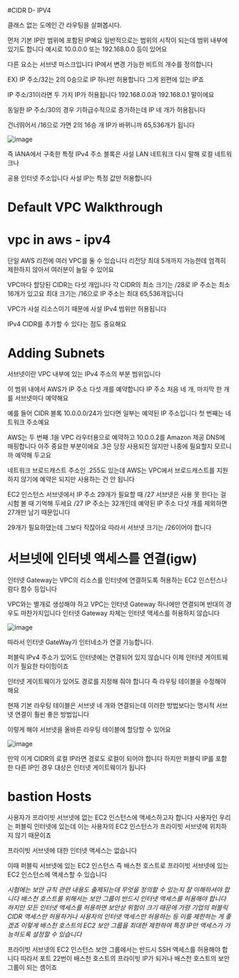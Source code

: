 #CIDR D- IPV4

클래스 없는 도메인 간 라우팅을 살펴봅시다. 

먼저 기본 IP란 범위에 포함된 IP예요
일반적으로는 범위의 시작이 되는데
범위 내부에 있기도 합니다
예시로 10.0.0.0 또는 192.168.0.0 등이 있어요

다른 요소는 서브넷 마스크입니다
IP에서 변경 가능한 비트의 개수를 정의합니다

EX) IP 주소/32는
2의 0승으로 IP 하나만 허용합니다
그게 왼편에 있는 IP죠

IP 주소/31이라면
두 가지 IP가 허용됩니다
192.168.0.0과 192.168.0.1 말이에요

동일한 IP 주소/30의 경우
기하급수적으로 증가하는데 IP 네 개가 허용됩니다

건너뛰어서 /16으로 가면
2의 16승 개 IP가 바뀌니까 65,536개가 됩니다

![image](https://github.com/InHeeS/Certified-AWS/assets/105423951/2364fad0-74f5-4b53-a594-d66ea14ec889)

즉 IANA에서 구축한 특정 IPv4 주소 블록은
사설 LAN 네트워크 다시 말해 로컬 네트워크나

공용 인터넷 주소입니다
사설 IP는 특정 값만 허용합니다

# Default VPC Walkthrough

# vpc in aws - ipv4

단일 AWS 리전에 여러 VPC를 둘 수 있습니다
리전당 최대 5개까지 가능한데
엄격히 제한하지 않아서 여러분이 늘릴 수 있어요

VPC마다 할당된 CIDR는 다섯 개입니다
각 CIDR의 최소 크기는 /28로
IP 주소는 최소 16개가 있고요
최대 크기는 /16으로 IP 주소는 최대 65,536개입니다

VPC가 사설 리소스이기 때문에
사설 IPv4 범위만 허용됩니다

IPv4 CIDR를 추가할 수 있다는 점도 중요해요

# Adding Subnets

서브넷이란
VPC 내부에 있는 IPv4 주소의 부분 범위입니다

이 범위 내에서
AWS가 IP 주소 다섯 개를 예약합니다
IP 주소 처음 네 개, 마지막 한 개를 서브넷마다 예약해요

예를 들어 CIDR 블록 10.0.0.0/24가 있다면
일부는 예약된 IP 주소입니다
첫 번째는 네트워크 주소예요

AWS는 두 번째 .1을 VPC 라우터용으로 예약하고
10.0.0.2를 Amazon 제공 DNS에 매핑합니다
아주 중요한 부분이에요 .3은 당장 사용되진 않지만
나중에 필요할지 모르니까 예약해 두고요

네트워크 브로드캐스트 주소인 .255도 있는데
AWS는 VPC에서 브로드캐스트를 지원하지 않기에
예약은 되지만 사용하는 건 안 됩니다

EC2 인스턴스 서브넷에서 IP 주소 29개가 필요할 때
/27 서브넷은 사용 못 한다는 걸 시험 볼 때 기억해 두세요
/27 IP 주소는 32개인데
예약된 IP 주소 다섯 개를 제외하면
27개만 남기 때문입니다

29개가 필요하댔는데 그보다 작잖아요
따라서 서브넷 크기는 /26이어야 합니다

# 서브넷에 인터넷 액세스를 연결(igw)

인터넷 Gateway는 VPC의 리소스를
인터넷에 연결하도록 허용하는
EC2 인스턴스나 람다 함수 등입니다

VPC와는 별개로 생성해야 하고
VPC는 인터넷 Gateway 하나에만 연결되며
반대의 경우도 마찬가지입니다 인터넷 Gateway 자체는
인터넷 액세스를 허용하지 않습니다

![image](https://github.com/InHeeS/Certified-AWS/assets/105423951/1963e879-65fa-4188-9850-acd3abb83299)

따라서 인터넷 GateWay가 인터네소가 연결 가능합니다. 

퍼블릭 IPv4 주소가 있어도 인터넷에는 연결되어 있지 않습니다
이제 인터넷 게이트웨이가 필요한 타이밍이죠

인터넷 게이트웨이가 있어도 경로를 지정해 줘야 합니다
즉 라우팅 테이블을 수정해야 해요

현재 기본 라우팅 테이블은
서브넷 네 개와 연결되는데 이러한 방법보다는
명시적 서브넷 연결이 훨씬 좋은 방법입니다

이렇게 해야 서브넷을 올바른 라우팅 테이블에 할당할 수 있어요

![image](https://github.com/InHeeS/Certified-AWS/assets/105423951/93d3f432-f985-4c3e-b0ce-1a3fe70d56a7)


만약 이게 CIDR의 로컬 IP라면
경로도 로컬이 되어야 합니다
하지만 퍼블릭 IP를 포함한 다른 IP인 경우
대상은 인터넷 게이트웨이가 됩니다

# bastion Hosts 

사용자가 프라이빗 서브넷에 없는 EC2 인스턴스에 액세스하고자 합니다
사용자인 우리는 퍼블릭 인터넷에 있는데
이는 사용자의 EC2 인스턴스가 프라이빗 서브넷에 위치하지 않기 때문이죠

프라이빗 서브넷에 대한 인터넷 액세스는 없습니다

이때 퍼블릭 서브넷에 있는 EC2 인스턴스 즉 배스천 호스트로
프라이빗 서브넷에 있는 EC2 인스턴스에 액세스할 수 있습니다

*시험에는 보안 규칙 관련 내용도 출제되는데
무엇을 정의할 수 있는지 잘 이해하셔야 합니다
배스천 호스트를 위해서는 보안 그룹이 반드시 인터넷 액세스를 허용해야 합니다
하지만 모든 인터넷 액세스를 허용하면
보안상 위험이 크기 때문에
가령 기업의 퍼블릭 CIDR 액세스만 허용하거나 사용자의 인터넷 액세스만 허용하는 등
이를 제한하는 게 좋겠죠
이렇게 배스천 호스트의 EC2 보안 그룹을 최대한 제한하여
특정 IP만 액세스가 가능하도록 설정할 수 있습니다*

프라이빗 서브넷의 EC2 인스턴스 보안 그룹에서는
반드시 SSH 액세스를 허용해야 합니다
따라서 포트 22번이 배스천 호스트의 프라이빗 IP가 되거나
배스천 호스트의 보안 그룹이 되는 셈이죠



